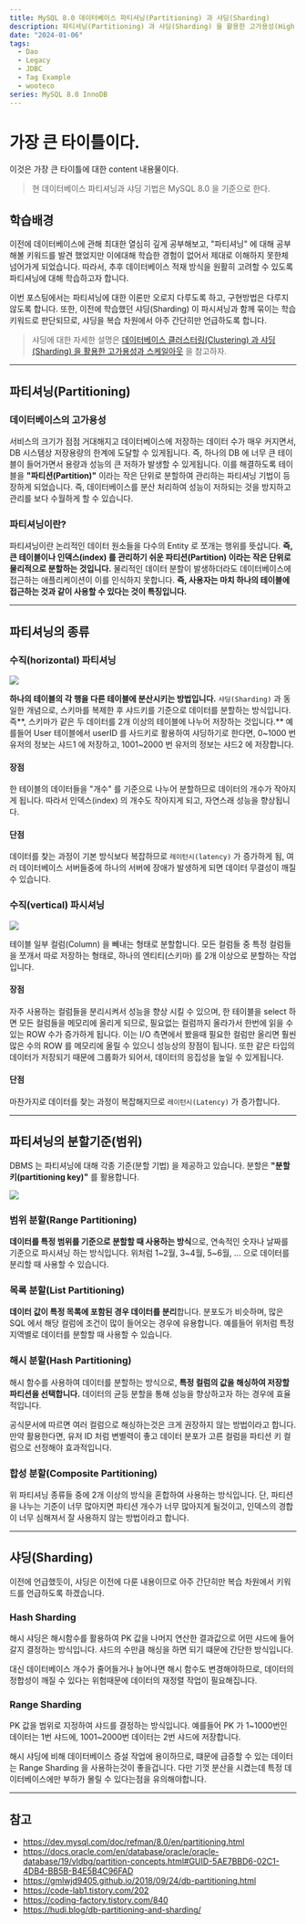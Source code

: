 ```yaml
---
title: MySQL 8.0 데이터베이스 파티셔닝(Partitioning) 과 샤딩(Sharding)
description: 파티셔닝(Partitioning) 과 샤딩(Sharding) 을 활용한 고가용성(High Availability) 를 어떻게 확보하는가?
date: "2024-01-06"
tags:
  - Dao
  - Legacy
  - JDBC
  - Tag Example
  - wooteco
series: MySQL 8.0 InnoDB
---
```


# 가장 큰 타이틀이다.

이것은 가장 큰 타이틀에 대한 content 내용물이다.

> 현 데이터베이스 파티셔닝과 샤딩 기법은 MySQL 8.0 을 기준으로 한다.

## 학습배경

이전에 데이터베이스에 관해 최대한 열심히 깊게 공부해보고, "파티셔닝" 에 대해 공부해볼 키워드를 발견 했었지만 이에대해 학습한 경험이 없어서 제대로 이해하지 못한체 넘어가게 되었습니다. 따라서, 추후 데이터베이스 적재 방식을 원활히 고려할 수 있도록 파티셔닝에 대해 학습하고자 합니다.

이번 포스팅에서는 파티셔닝에 대한 이론만 오로지 다루도록 하고, 구현방법은 다루지 않도록 합니다. 또한, 이전에 학습했던 샤딩(Sharding) 이 파시셔닝과 함께 묶이는 학습 키워드로 판단되므로, 샤딩을 복습 차원에서 아주 간단히만 언급하도록 합니다.

> 샤딩에 대한 자세한 설명은 [데이터베이스 클러스터링(Clustering) 과 샤딩(Sharding) 을 활용한 고가용성과 스케일아웃](https://velog.io/@msung99/%EB%8D%B0%EC%9D%B4%ED%84%B0%EB%B2%A0%EC%9D%B4%EC%8A%A4-%ED%81%B4%EB%9F%AC%EC%8A%A4%ED%84%B0%EB%A7%81Clustering-%EA%B3%BC-%EC%83%A4%EB%94%A9Sharding-%EC%9D%84-%ED%99%9C%EC%9A%A9%ED%95%9C-%EA%B3%A0%EA%B0%80%EC%9A%A9%EC%84%B1%EA%B3%BC-%EC%8A%A4%EC%BC%80%EC%9D%BC%EC%95%84%EC%9B%83) 을 참고하자.

---

## 파티셔닝(Partitioning)

### 데이터베이스의 고가용성

서비스의 크기가 점점 거대해지고 데이터베이스에 저장하는 데이터 수가 매우 커지면서, DB 시스템상 저장용량의 한계에 도달할 수 있게됩니다. 즉, 하나의 DB 에 너무 큰 테이블이 들어가면서 용량과 성능의 큰 저하가 발생할 수 있게됩니다. 이를 해결하도록 테이블을 **"파티션(Partition)"** 이라는 작은 단위로 분할하여 관리하는 파티셔닝 기법이 등장하게 되었습니다. 즉, 데이터베이스를 분산 처리하여 성능이 저하되는 것을 방지하고 관리를 보다 수월하게 할 수 있습니다.

### 파티셔닝이란?

파티셔닝이란 논리적인 데이터 원소들을 다수의 Entity 로 쪼개는 행위를 뜻삽니다. **즉, 큰 테이블이나 인덱스(index) 를 관리하기 쉬운 파티션(Partition) 이라는 작은 단위로 물리적으로 분할하는 것입니다.** 물리적인 데이터 분할이 발생하더라도 데이터베이스에 접근하는 애플리케이션이 이를 인식하지 못합니다. **즉, 사용자는 마치 하나의 테이블에 접근하는 것과 같이 사용할 수 있다는 것이 특징입니다.**

---

## 파티셔닝의 종류

### 수직(horizontal) 파티셔닝

![](https://velog.velcdn.com/images/msung99/post/c2c056e4-665d-42f0-aa58-0a025ae1fb0c/image.png)

**하나의 테이블의 각 행을 다른 테이블에 분산시키는 방법입니다.** `샤딩(Sharding)` 과 동일한 개념으로, 스키마를 복제한 후 샤드키를 기준으로 데이터를 분할하는 방식입니다. 즉**, 스키마가 같은 두 데이터를 2개 이상의 테이블에 나누어 저장하는 것입니다.** 예를들어 User 테이블에서 userID 를 사드키로 활용하여 샤딩하기로 한다면, 0~1000 번 유저의 정보는 샤드1 에 저장하고, 1001~2000 번 유저의 정보는 샤드2 에 저장합니다.

#### 장점

한 테이블의 데이터들을 "개수" 를 기준으로 나누어 분할하므로 데이터의 개수가 작아지게 됩니다. 따라서 인덱스(index) 의 개수도 작아지게 되고, 자연스래 성능을 향상됩니다.

#### 단점

데이터를 찾는 과정이 기본 방식보다 복잡하므로 `레이턴시(latency)` 가 증가하게 됨, 여러 데이터베이스 서버들중에 하나의 서버에 장애가 발생하게 되면 데이터 무결성이 깨질 수 있습니다.

### 수직(vertical) 파시셔닝

![](https://velog.velcdn.com/images/msung99/post/a92ace73-830d-498d-a630-ce916e08d2ab/image.png)

테이블 일부 컬럼(Column) 을 빼내는 형태로 분할합니다. 모든 컬럼들 중 특정 컬럼들을 쪼개서 따로 저장하는 형태로, 하나의 엔티티(스키마) 를 2개 이상으로 분할하는 작업입니다.

#### 장점

자주 사용하는 컬럼들을 분리시켜서 성능을 향상 시킬 수 있으며, 한 테이블을 select 하면 모든 컬럼들을 메모리에 올리게 되므로, 필요없는 컬럼까지 올라가서 한번에 읽을 수 있는 ROW 수가 증가하게 됩니다. 이는 I/O 측면에서 봤을때 필요한 컬럼만 올리면 훨씬 많은 수의 ROW 를 메모리에 올릴 수 있으니 성능상의 장점이 됩니다. 또한 같은 타입의 데이터가 저장되기 때문에 그룹화가 되어서, 데이터의 응집성을 높일 수 있게됩니다.

#### 단점

마찬가지로 데이터를 찾는 과정이 복잡해지므로 `레이턴시(Latency)` 가 증가합니다.

---

## 파티셔닝의 분할기준(범위)

DBMS 는 파티셔닝에 대해 각종 기준(분할 기법) 을 제공하고 있습니다. 분할은 **"분할 키(partitioning key)"** 를 활용합니다.

![](https://velog.velcdn.com/images/msung99/post/98304c32-6aed-48c2-b3e3-d398cc46f91c/image.png)

### 범위 분할(Range Partitioning)

**데이터를 특정 범위를 기준으로 분할할 때 사용하는 방식**으로, 연속적인 숫자나 날짜를 기준으로 파시셔닝 하는 방식입니다. 위처럼 1~2월, 3~4월, 5~6월, ... 으로 데이터를 분리할 때 사용할 수 있습니다.

### 목록 분할(List Partitioning)

**데이터 값이 특정 목록에 포함된 경우 데이터를 분리**합니다. 분포도가 비슷하며, 많은 SQL 에서 해당 컬럼에 조건이 많이 들어오는 경우에 유용합니다. 예를들어 위처럼 특정 지역별로 데이터를 분할할 때 사용할 수 있습니다.

### 해시 분할(Hash Partitioning)

해시 함수를 사용하여 데이터를 분할하는 방식으로, **특정 컬럼의 값을 해싱하여 저장할 파티션을 선택합니다.** 데이터의 균등 분할을 통해 성능을 향상하고자 하는 경우에 효율적입니다.

공식문서에 따르면 여러 컬럼으로 해싱하는것은 크게 권장하지 않는 방법이라고 합니다. 만약 활용한다면, 유저 ID 처럼 변별력이 좋고 데이터 분포가 고른 컬럼을 파티션 키 컬럼으로 선정해야 효과적입니다.

### 합성 분할(Composite Partitioning)

위 파티셔닝 종류들 중에 2개 이상의 방식을 혼합하여 사용하는 방식입니다. 단, 파티션을 나누는 기준이 너무 많아지면 파티션 개수가 너무 많아지게 될것이고, 인덱스의 경합이 너무 심해져서 잘 사용하지 않는 방법이라고 합니다.

---

## 샤딩(Sharding)

이전에 언급했듯이, 샤딩은 이전에 다룬 내용이므로 아주 간단히만 복습 차원에서 키워드를 언급하도록 하겠습니다.

### Hash Sharding

해시 샤딩은 해시함수를 활용하여 PK 값을 나머지 연산한 결과값으로 어떤 샤드에 들어갈지 결정하는 방식입니다. 샤드의 수만큼 해싱을 하면 되기 떄문에 간단한 방식입니다.

대신 데이터베이스 개수가 줄어들거나 늘어나면 해시 함수도 변경해야하므로, 데이터의 정합성이 깨질 수 있다는 위험때문에 데이터의 재정렬 작업이 필요해집니다.

### Range Sharding

PK 값을 범위로 지정하여 샤드를 결정하는 방식입니다. 예를들어 PK 가 1~1000번인 데이터는 1번 샤드에, 1001~2000번 데이터는 2번 샤드에 저장합니다.

해시 샤딩에 비해 데이터베이스 증설 작업에 용이하므로, 떄문에 급증할 수 있는 데이터는 Range Sharding 을 사용하는것이 좋을겁니다. 다만 기껏 분산을 시켰는데 특정 데이터베이스에만 부하가 몰릴 수 있다는점을 유의해야합니다.

---

## 참고

- https://dev.mysql.com/doc/refman/8.0/en/partitioning.html
- https://docs.oracle.com/en/database/oracle/oracle-database/19/vldbg/partition-concepts.html#GUID-5AE7BBD6-02C1-4DB4-BB5B-B4E5B4C96FAD
- https://gmlwjd9405.github.io/2018/09/24/db-partitioning.html
- https://code-lab1.tistory.com/202
- https://coding-factory.tistory.com/840
- https://hudi.blog/db-partitioning-and-sharding/
